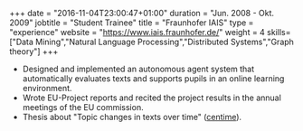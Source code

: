 +++
date = "2016-11-04T23:00:47+01:00"
duration = "Jun. 2008 - Okt. 2009"
jobtitle = "Student Trainee"
title = "Fraunhofer IAIS"
type = "experience"
website = "https://www.iais.fraunhofer.de/"
weight = 4
skills=["Data Mining","Natural Language Processing","Distributed Systems","Graph theory"]
+++
* Designed and implemented an autonomous agent system that automatically evaluates texts and supports pupils in an online learning environment.
* Wrote EU-Project reports and recited the project results in the annual meetings of the EU commission.
* Thesis about "Topic changes in texts over time" (<a href="https://github.com/hanbei/centime">centime</a>).
